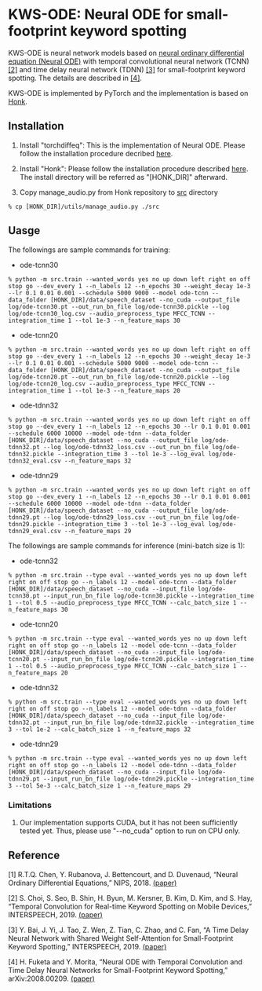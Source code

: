 # KWS-ODE: Neural ODE for small-footprint keyword spotting

KWS-ODE is neural network models based on [neural ordinary differential equation (Neural ODE)](https://github.com/rtqichen/torchdiffeq) with temporal convolutional neural network (TCNN) [[2]](#Reference) and time delay neural network (TDNN) [[3]](#Reference) for small-footprint keyword spotting. The details are described in [[4]](#Reference).

KWS-ODE is implemented by PyTorch and the implementation is based on [Honk](https://github.com/castorini/honk).

## Installation

1. Install "torchdiffeq": This is the implementation of Neural ODE. Please follow the installation procedure decribed [here](https://github.com/rtqichen/torchdiffeq).

2. Install "Honk": Please follow the installation procedure described [here](https://github.com/castorini/honk). The install directory will be referred as "[HONK_DIR]" afterward.

3. Copy manage_audio.py from Honk repository to [src](https://github.com/fkhiro/kws-ode/tree/master/src) directory
```
% cp [HONK_DIR]/utils/manage_audio.py ./src
```

## Uasge

The followings are sample commands for training:

- ode-tcnn30
```
% python -m src.train --wanted_words yes no up down left right on off stop go --dev_every 1 --n_labels 12 --n_epochs 30 --weight_decay 1e-3 --lr 0.1 0.01 0.001 --schedule 5000 9000 --model ode-tcnn --data_folder [HONK_DIR]/data/speech_dataset --no_cuda --output_file log/ode-tcnn30.pt --out_run_bn_file log/ode-tcnn30.pickle --log log/ode-tcnn30_log.csv --audio_preprocess_type MFCC_TCNN --integration_time 1 --tol 1e-3 --n_feature_maps 30
```

- ode-tcnn20
```
% python -m src.train --wanted_words yes no up down left right on off stop go --dev_every 1 --n_labels 12 --n_epochs 30 --weight_decay 1e-3 --lr 0.1 0.01 0.001 --schedule 5000 9000 --model ode-tcnn --data_folder [HONK_DIR]/data/speech_dataset --no_cuda --output_file log/ode-tcnn20.pt --out_run_bn_file log/ode-tcnn20.pickle --log log/ode-tcnn20_log.csv --audio_preprocess_type MFCC_TCNN --integration_time 1 --tol 1e-3 --n_feature_maps 20
```

- ode-tdnn32
```
% python -m src.train --wanted_words yes no up down left right on off stop go --dev_every 1 --n_labels 12 --n_epochs 30 --lr 0.1 0.01 0.001 --schedule 6000 10000 --model ode-tdnn --data_folder [HONK_DIR]/data/speech_dataset --no_cuda --output_file log/ode-tdnn32.pt --log log/ode-tdnn32_loss.csv --out_run_bn_file log/ode-tdnn32.pickle --integration_time 3 --tol 1e-3 --log_eval log/ode-tdnn32_eval.csv --n_feature_maps 32
```

- ode-tdnn29
```
% python -m src.train --wanted_words yes no up down left right on off stop go --dev_every 1 --n_labels 12 --n_epochs 30 --lr 0.1 0.01 0.001 --schedule 6000 10000 --model ode-tdnn --data_folder [HONK_DIR]/data/speech_dataset --no_cuda --output_file log/ode-tdnn29.pt --log log/ode-tdnn29_loss.csv --out_run_bn_file log/ode-tdnn29.pickle --integration_time 3 --tol 1e-3 --log_eval log/ode-tdnn29_eval.csv --n_feature_maps 29
```

The followings are sample commands for inference (mini-batch size is 1):

- ode-tcnn32
```
% python -m src.train --type eval --wanted_words yes no up down left right on off stop go --n_labels 12 --model ode-tcnn --data_folder [HONK_DIR]/data/speech_dataset --no_cuda --input_file log/ode-tcnn30.pt --input_run_bn_file log/ode-tcnn30.pickle --integration_time 1 --tol 0.5 --audio_preprocess_type MFCC_TCNN --calc_batch_size 1 --n_feature_maps 30
```

- ode-tcnn20
```
% python -m src.train --type eval --wanted_words yes no up down left right on off stop go --n_labels 12 --model ode-tcnn --data_folder [HONK_DIR]/data/speech_dataset --no_cuda --input_file log/ode-tcnn20.pt --input_run_bn_file log/ode-tcnn20.pickle --integration_time 1 --tol 0.5 --audio_preprocess_type MFCC_TCNN --calc_batch_size 1 --n_feature_maps 20
```

- ode-tdnn32
```
% python -m src.train --type eval --wanted_words yes no up down left right on off stop go --n_labels 12 --model ode-tdnn --data_folder [HONK_DIR]/data/speech_dataset --no_cuda --input_file log/ode-tdnn32.pt --input_run_bn_file log/ode-tdnn32.pickle --integration_time 3 --tol 1e-2 --calc_batch_size 1 --n_feature_maps 32
```

- ode-tdnn29
```
% python -m src.train --type eval --wanted_words yes no up down left right on off stop go --n_labels 12 --model ode-tdnn --data_folder [HONK_DIR]/data/speech_dataset --no_cuda --input_file log/ode-tdnn29.pt --input_run_bn_file log/ode-tdnn29.pickle --integration_time 3 --tol 5e-3 --calc_batch_size 1 --n_feature_maps 29
```

### Limitations

1. Our implementation supports CUDA, but it has not been sufficiently tested yet. Thus, please use "--no_cuda" option to run on CPU only.

## Reference

[1] R.T.Q. Chen, Y. Rubanova, J. Bettencourt, and D. Duvenaud, “Neural Ordinary Differential Equations,” NIPS, 2018. [(paper)](https://papers.nips.cc/paper/7892-neural-ordinary-differential-equations)

[2] S. Choi, S. Seo, B. Shin, H. Byun, M. Kersner, B. Kim, D. Kim, and S. Hay, “Temporal Convolution for Real-time Keyword Spotting on Mobile Devices,” INTERSPEECH, 2019. [(paper)](https://www.isca-speech.org/archive/Interspeech_2019/pdfs/1363.pdf)

[3]	Y. Bai, J. Yi, J. Tao, Z. Wen, Z. Tian, C. Zhao, and C. Fan, “A Time Delay Neural Network with Shared Weight Self-Attention for Small-Footprint Keyword Spotting,” INTERSPEECH, 2019. [(paper)](https://www.isca-speech.org/archive/Interspeech_2019/pdfs/1676.pdf)

[4] H. Fuketa and Y. Morita, “Neural ODE with Temporal Convolution and Time Delay Neural Networks for Small-Footprint Keyword Spotting,” arXiv:2008.00209. [(paper)](https://arxiv.org/abs/2008.00209)
